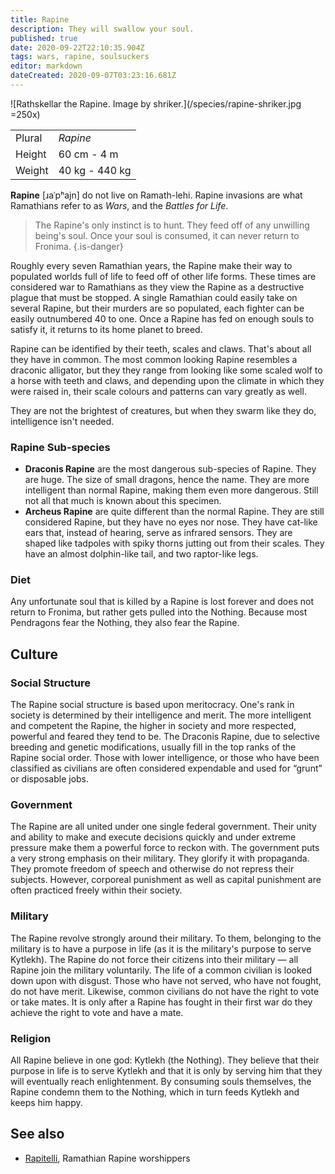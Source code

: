 ```yaml
---
title: Rapine
description: They will swallow your soul.
published: true
date: 2020-09-22T22:10:35.904Z
tags: wars, rapine, soulsuckers
editor: markdown
dateCreated: 2020-09-07T03:23:16.681Z
---
```


![Rathskellar the Rapine. Image by shriker.](/species/rapine-shriker.jpg =250x)

| | |
|-|-|
| Plural        | *Rapine* |
| Height        | 60 cm - 4 m |
| Weight        | 40 kg - 440 kg |

**Rapine** \[ɹaˈpʰajn\] do not live on Ramath-lehi. Rapine invasions are what Ramathians refer to as *Wars*, and the *Battles for Life*.

> The Rapine's only instinct is to hunt. They feed off of any unwilling being's soul. Once your soul is consumed, it can never return to Fronima.
{.is-danger}

Roughly every seven Ramathian years, the Rapine make their way to populated worlds full of life to feed off of other life forms. These times are considered war to Ramathians as they view the Rapine as a destructive plague that must be stopped. A single Ramathian could easily take on several Rapine, but their murders are so populated, each fighter can be easily outnumbered 40 to one. Once a Rapine has fed on enough souls to satisfy it, it returns to its home planet to breed.

Rapine can be identified by their teeth, scales and claws. That's about all they have in common. The most common looking Rapine resembles a draconic alligator, but they they range from looking like some scaled wolf to a horse with teeth and claws, and depending upon the climate in which they were raised in, their scale colours and patterns can vary greatly as well.

They are not the brightest of creatures, but when they swarm like they do, intelligence isn't needed.

### Rapine Sub-species

* **Draconis Rapine** are the most dangerous sub-species of Rapine. They are huge. The size of small dragons, hence the name. They are more intelligent than normal Rapine, making them even more dangerous. Still not all that much is known about this specimen.
* **Archeus Rapine** are quite different than the normal Rapine. They are still considered Rapine, but they have no eyes nor nose. They have cat-like ears that, instead of hearing, serve as infrared sensors. They are shaped like tadpoles with spiky thorns jutting out from their scales. They have an almost dolphin-like tail, and two raptor-like legs.

### Diet

Any unfortunate soul that is killed by a Rapine is lost forever and does not return to Fronima, but rather gets pulled into the Nothing. Because most Pendragons fear the Nothing, they also fear the Rapine.

## Culture

### Social Structure

The Rapine social structure is based upon meritocracy. One's rank in society is determined by their intelligence and merit. The more intelligent and competent the Rapine, the higher in society and more respected, powerful and feared they tend to be. The Draconis Rapine, due to selective breeding and genetic modifications, usually fill in the top ranks of the Rapine social order. Those with lower intelligence, or those who have been classified as civilians are often considered expendable and used for “grunt” or disposable jobs.

### Government

The Rapine are all united under one single federal government. Their unity and ability to make and execute decisions quickly and under extreme pressure make them a powerful force to reckon with. The government puts a very strong emphasis on their military. They glorify it with propaganda. They promote freedom of speech and otherwise do not repress their subjects. However, corporeal punishment as well as capital punishment are often practiced freely within their society.

### Military

The Rapine revolve strongly around their military. To them, belonging to the military is to have a purpose in life (as it is the military's purpose to serve Kytlekh). The Rapine do not force their citizens into their military — all Rapine join the military voluntarily. The life of a common civilian is looked down upon with disgust. Those who have not served, who have not fought, do not have merit. Likewise, common civilians do not have the right to vote or take mates. It is only after a Rapine has fought in their first war do they achieve the right to vote and have a mate.

### Religion

All Rapine believe in one god: Kytlekh (the Nothing). They believe that their purpose in life is to serve Kytlekh and that it is only by serving him that they will eventually reach enlightenment. By consuming souls themselves, the Rapine condemn them to the Nothing, which in turn feeds Kytlekh and keeps him happy.

## See also

- [Rapitelli](/creeds/rapitelli), Ramathian Rapine worshippers
